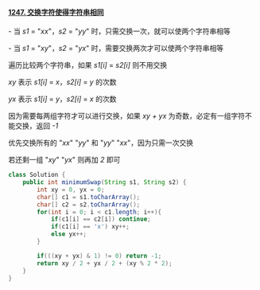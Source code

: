 #### [1247. 交换字符使得字符串相同](https://leetcode-cn.com/problems/minimum-swaps-to-make-strings-equal/solution/java-tan-xin-by-feilue-94jp/)

\- 当 *s1* = "*xx*"，*s2* = "*yy*" 时，只需交换一次，就可以使两个字符串相等

\- 当 *s1* = "*xy*"，*s2* = "*yx*" 时，需要交换两次才可以使两个字符串相等



遍历比较两个字符串，如果 *s1[i]* = *s2[i]* 则不用交换



*xy* 表示 *s1[i]* = *x*，*s2[i]* = *y* 的次数

*yx* 表示 *s1[i]* = *y*，*s2[i]* = *x* 的次数



因为需要每两组字符才可以进行交换，如果 *xy + yx* 为奇数，必定有一组字符不能交换，返回 *-1*



优先交换所有的 "*xx*" "*yy*" 和 "*yy*" "*xx*"，因为只需一次交换



若还剩一组 "*xy*" "*yx*" 则再加 *2* 即可

```java
class Solution {
    public int minimumSwap(String s1, String s2) {
        int xy = 0, yx = 0;
        char[] c1 = s1.toCharArray();
        char[] c2 = s2.toCharArray();
        for(int i = 0; i < c1.length; i++){
            if(c1[i] == c2[i]) continue;
            if(c1[i] == 'x') xy++;
            else yx++;
        }

        if(((xy + yx) & 1) != 0) return -1;
        return xy / 2 + yx / 2 + (xy % 2 * 2);
    }
}
```

